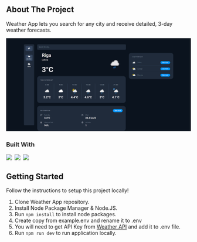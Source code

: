 ## About The Project

Weather App lets you search for any city and receive detailed, 3-day weather forecasts.

<img src="https://github.com/EdijsApse/weather-app/blob/main/screen_shots/Screen_1.png" />

### Built With

<img src="https://img.shields.io/badge/HTML5-E34F26?style=for-the-badge&logo=html5&logoColor=white" />&ensp;<img src="https://img.shields.io/badge/Tailwind_CSS-38B2AC?style=for-the-badge&logo=tailwind-css&logoColor=white" />&ensp;<img src="https://img.shields.io/badge/React-20232A?style=for-the-badge&logo=react&logoColor=61DAFB" />

## Getting Started

Follow the instructions to setup this project locally!

1. Clone Weather App repository.
2. Install Node Package Manager & Node.JS.
3. Run `npm install` to install node packages.
4. Create copy from example.env and rename it to .env
5. You will need to get API Key from [Weather API](https://www.weatherapi.com/) and add it to .env file.
6. Run `npm run dev` to run application locally.
